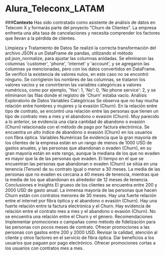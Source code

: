# Alura_Teleconx_LATAM

###**Contexto**
Has sido contratado como asistente de análisis de datos en Telecom X y formarás parte del proyecto "Churn de Clientes". La empresa enfrenta una alta tasa de cancelaciones y necesita comprender los factores que llevan a la pérdida de clientes.

Limpieza y Tratamiento de Datos
Se realizó la correcta transformación del archivo JSON a un DataFrame de pandas, utilizando el método pd.json_normalize, para ajustar las columnas anidadas.
Se eliminaron las columnas 'customer', 'phone', 'internet' y 'account', y se agregaron las columnas ya mencionadas, pero con los datos convertidos en DataFrame.
Se verificó la existencia de valores nulos, en este caso no se encontró ninguno.
Se corrigieron los nombres de las columnas, se trataron los valores vacíos y se convirtieron las variables categóricas a valores numéricos, como por ejemplo, 'Yes': 1, 'No': 0, 'No phone service': 2, y se eliminaron las filas donde el registro de 'Churn' estaba vacío.
Análisis Exploratorio de Datos
Variables Categóricas
Se observa que no hay mucha relación entre hombres y mujeres y la evasión (Churn).
En la relación entre tipo de contrato, se encontró una relación entre las personas que tienen un tipo de contrato mes a mes y el abandono o evasión (Churn).
Muy parecido a lo anterior, se evidencia una clara cantidad de abandono o evasión (Churn) relacionada con el método de pago por factura electrónica.
Se encuentra un alto índice de abandono o evasión (Churn) en los usuarios con fibra óptica.
Variables Numéricas
Se evidencia que la gran mayoría de los clientes de la empresa están en un rango de menos de 1000 USD de gastos anuales, y las personas que abandonan o evaden (Churn), en su gran mayoría están en este rango, aunque la mediana de los que no evaden es mayor que la de las personas que evaden.
El tiempo en el que se encuentran las personas que abandonan o evaden (Churn) se sitúa en una tenencia (Tenure) de su contrato igual o menor a 30 meses. La media de las personas que no evaden es cercana a 40 meses de tenencia, mientras que la media de los que abandonan es alrededor de 12 meses de tenencia.
Conclusiones e Insights
El grueso de los clientes se encuentra entre 200 y 2000 USD de gasto anual.
La inmensa mayoría de las personas que hacen Churn están con contratos menores de 30 meses.
Hay una fuerte relación entre el internet por fibra óptica y el abandono o evasión (Churn).
Hay una fuerte relación entre la factura electrónica y el Churn.
Hay evidencia de relación entre el contrato mes a mes y el abandono o evasión (Churn).
No se encuentra una relación entre el Churn y el género.
Recomendaciones
Implementar promociones o campañas como método de fidelización para las personas con pocos meses de contrato.
Ofrecer promociones a las personas con gastos entre 200 y 2000 USD.
Revisar la calidad, atención al cliente y otros factores en el servicio de fibra óptica.
Dar beneficios a los usuarios que paguen por pago electrónico.
Ofrecer promociones cortas a los usuarios con contratos mes a mes.
